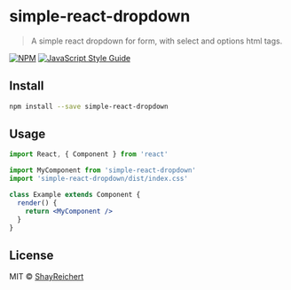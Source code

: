 # simple-react-dropdown

> A simple react dropdown for form, with select and options html tags.

[![NPM](https://img.shields.io/npm/v/simple-react-dropdown.svg)](https://www.npmjs.com/package/simple-react-dropdown) [![JavaScript Style Guide](https://img.shields.io/badge/code_style-standard-brightgreen.svg)](https://standardjs.com)

## Install

```bash
npm install --save simple-react-dropdown
```

## Usage

```jsx
import React, { Component } from 'react'

import MyComponent from 'simple-react-dropdown'
import 'simple-react-dropdown/dist/index.css'

class Example extends Component {
  render() {
    return <MyComponent />
  }
}
```

## License

MIT © [ShayReichert](https://github.com/ShayReichert)
